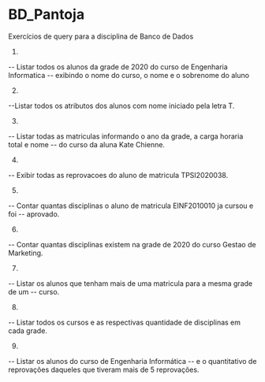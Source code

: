 # BD_Pantoja
Exercícios de query para a disciplina de Banco de Dados


1)
-- Listar todos os alunos da grade de 2020 do curso de Engenharia Informatica
-- exibindo o nome do curso, o nome e o sobrenome do aluno

2)
--Listar todos os atributos dos alunos com nome iniciado pela letra T.

3)
-- Listar todas as matriculas informando o ano da grade, a carga horaria total e nome
-- do curso da aluna Kate Chienne.

4)
--  Exibir todas as reprovacoes do aluno de matricula TPSI2020038.

5)
-- Contar quantas disciplinas o aluno de matricula EINF2010010 ja cursou e foi
-- aprovado.

6)
-- Contar quantas disciplinas existem na grade de 2020 do curso Gestao de Marketing.

7)
-- Listar os alunos que tenham mais de uma matricula para a mesma grade de um
-- curso.

8)
-- Listar todos os cursos e as respectivas quantidade de disciplinas em cada grade.

9)
-- Listar os alunos do curso de Engenharia Informática
-- e o quantitativo de reprovações daqueles que tiveram mais de 5 reprovações.
  
